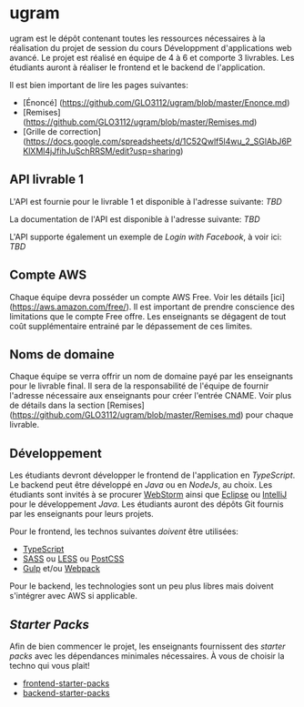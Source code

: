 # ugram

ugram est le dépôt contenant toutes les ressources nécessaires à la réalisation du projet de session du cours Développment d'applications web avancé. Le projet est réalisé en équipe de 4 à 6 et comporte 3 livrables. Les étudiants auront à réaliser le frontend et le backend de l'application.

Il est bien important de lire les pages suivantes:

* [Énoncé] (https://github.com/GLO3112/ugram/blob/master/Enonce.md)
* [Remises] (https://github.com/GLO3112/ugram/blob/master/Remises.md)
* [Grille de correction] (https://docs.google.com/spreadsheets/d/1C52Qwlf5l4wu_2_SGlAbJ6PKlXMl4jJfihJuSchRRSM/edit?usp=sharing)

## API livrable 1

L'API est fournie pour le livrable 1 et disponible à l'adresse suivante: _TBD_

La documentation de l'API est disponible à l'adresse suivante: _TBD_

L'API supporte également un exemple de _Login with Facebook_, à voir ici: _TBD_

## Compte AWS

Chaque équipe devra posséder un compte AWS Free. Voir les détails [ici] (https://aws.amazon.com/free/). Il est important de prendre conscience des limitations que le compte Free offre. Les enseignants se dégagent de tout coût supplémentaire entrainé par le dépassement de ces limites.

## Noms de domaine

Chaque équipe se verra offrir un nom de domaine payé par les enseignants pour le livrable final. Il sera de la responsabilité de l'équipe de fournir l'adresse nécessaire aux enseignants pour créer l'entrée CNAME. Voir plus de détails dans la section [Remises] (https://github.com/GLO3112/ugram/blob/master/Remises.md) pour chaque livrable.

## Développement

Les étudiants devront développer le frontend de l'application en _TypeScript_. Le backend peut être développé en _Java_ ou en _NodeJs_, au choix. Les étudiants sont invités à se procurer [WebStorm](https://www.jetbrains.com/webstorm/) ainsi que [Eclipse](http://www.eclipse.org/downloads) ou [IntelliJ](https://www.jetbrains.com/idea) pour le développement _Java_. Les étudiants auront des dépôts Git fournis par les enseignants pour leurs projets. 

Pour le frontend, les technos suivantes *doivent* être utilisées:
* [TypeScript](https://www.typescriptlang.org/)
* [SASS](http://sass-lang.com/) ou [LESS](http://lesscss.org/) ou [PostCSS](http://postcss.org/)
* [Gulp](http://gulpjs.com/) et/ou [Webpack](https://webpack.github.io/)

Pour le backend, les technologies sont un peu plus libres mais doivent s'intégrer avec AWS si applicable.

## _Starter Packs_

Afin de bien commencer le projet, les enseignants fournissent des _starter packs_ avec les dépendances minimales nécessaires. À vous de choisir la techno qui vous plait!

* [frontend-starter-packs](https://github.com/GLO3112/frontend-starter-packs)
* [backend-starter-packs](https://github.com/GLO3112/backend-starter-packs)
